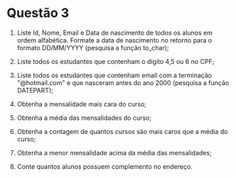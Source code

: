 # Questão 3

1. Liste Id, Nome, Email e Data de nascimento de todos os alunos em ordem alfabética. Formate a data de nascimento no retorno para o formato DD/MM/YYYY (pesquisa a função to_char);

2. Liste todos os estudantes que contenham o dígito 4,5 ou 6 no CPF;

3. Liste todos os estudantes que contenham email com a terminação "@hotmail.com" e que nasceram antes do ano 2000 (pesquisa a função DATEPART);

4. Obtenha a mensalidade mais cara do curso;

5. Obtenha a média das mensalidades do curso;

6. Obtenha a contagem de quantos cursos são mais caros que a média do curso;

7. Obtenha a menor mensalidade acima da média das mensalidades;

8. Conte quantos alunos possuem complemento no endereço.
